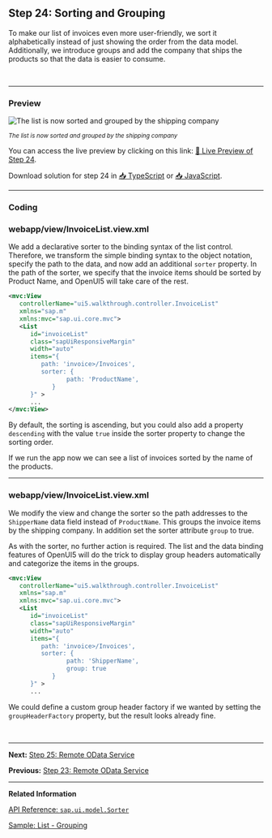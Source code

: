 ## Step 24: Sorting and Grouping

To make our list of invoices even more user-friendly, we sort it alphabetically instead of just showing the order from the data model. Additionally, we introduce groups and add the company that ships the products so that the data is easier to consume.

&nbsp;

***

### Preview
  

![](https://sdk.openui5.org/docs/topics/loio33f71b44bb644d1fa2a0ab14f1fcc02a_LowRes.png "The list is now sorted and grouped by the shipping company")

<sup>*The list is now sorted and grouped by the shipping company*</sup>

You can access the live preview by clicking on this link: [🔗 Live Preview of Step 24](https://sap-samples.github.io/ui5-typescript-walkthrough/build/24/index-cdn.html).

Download solution for step 24 in [📥 TypeScript](https://sap-samples.github.io/ui5-typescript-walkthrough/ui5-typescript-walkthrough-step-24.zip) or [📥 JavaScript](https://sap-samples.github.io/ui5-typescript-walkthrough/ui5-typescript-walkthrough-step-24-js.zip).

***

### Coding


### webapp/view/InvoiceList.view.xml

We add a declarative sorter to the binding syntax of the list control. Therefore, we transform the simple binding syntax to the object notation, specify the path to the data, and now add an additional `sorter` property. In the path of the sorter, we specify that the invoice items should be sorted by Product Name, and OpenUI5 will take care of the rest. 

```xml
<mvc:View
   controllerName="ui5.walkthrough.controller.InvoiceList"
   xmlns="sap.m"
   xmlns:mvc="sap.ui.core.mvc">
   <List
      id="invoiceList"
      class="sapUiResponsiveMargin"
      width="auto"
      items="{
         path: 'invoice>/Invoices',
         sorter: {
				path: 'ProductName',
			}
      }" >
      ...
</mvc:View>
```

By default, the sorting is ascending, but you could also add a property `descending` with the value `true` inside the sorter property to change the sorting order.
  
If we run the app now we can see a list of invoices sorted by the name of the products.

***

### webapp/view/InvoiceList.view.xml

We modify the view and change the sorter so the path addresses to the `ShipperName` data field instead of `ProductName`. This groups the invoice items by the shipping company. In addition set the sorter attribute `group` to true.

As with the sorter, no further action is required. The list and the data binding features of OpenUI5 will do the trick to display group headers automatically and categorize the items in the groups.

```xml
<mvc:View
   controllerName="ui5.walkthrough.controller.InvoiceList"
   xmlns="sap.m"
   xmlns:mvc="sap.ui.core.mvc">
   <List
      id="invoiceList"
      class="sapUiResponsiveMargin"
      width="auto"
      items="{
         path: 'invoice>/Invoices',
         sorter: {
				path: 'ShipperName',
				group: true
			}
      }" >
      ...
```    
  
We could define a custom group header factory if we wanted by setting the `groupHeaderFactory` property, but the result looks already fine.

&nbsp; 

***

**Next:** [Step 25: Remote OData Service](../25/README.md "So far we have worked with local JSON data, but now we will access a real OData service to visualize remote data.")

**Previous:** [Step 23: Remote OData Service](../23/README.md "In this step, we add a search field for our product list and define a filter that represents the search term. When searching, the list is automatically updated to show only the items that match the search term.")

***

**Related Information**  

[API Reference: `sap.ui.model.Sorter`](https://sdk.openui5.org/#/api/sap.ui.model.Sorter)

[Sample: List - Grouping](https://sdk.openui5.org/#/entity/sap.m.List/sample/sap.m.sample.ListGrouping)
